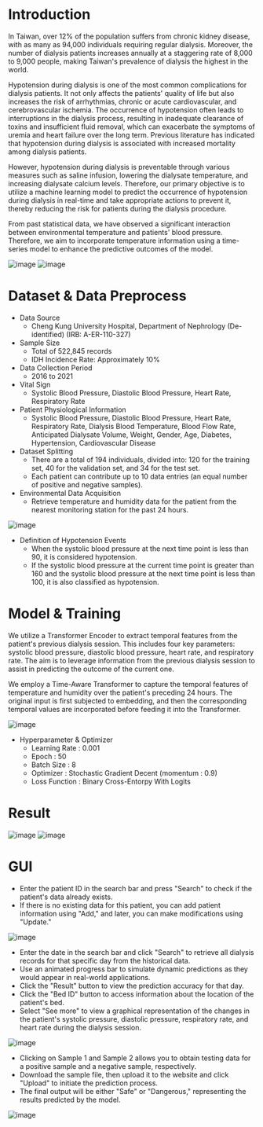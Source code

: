 # Introduction

In Taiwan, over 12% of the population suffers from chronic kidney disease, with as many as 94,000 individuals requiring regular dialysis. Moreover, the number of dialysis patients increases annually at a staggering rate of 8,000 to 9,000 people, making Taiwan's prevalence of dialysis the highest in the world.

Hypotension during dialysis is one of the most common complications for dialysis patients. It not only affects the patients' quality of life but also increases the risk of arrhythmias, chronic or acute cardiovascular, and cerebrovascular ischemia. The occurrence of hypotension often leads to interruptions in the dialysis process, resulting in inadequate clearance of toxins and insufficient fluid removal, which can exacerbate the symptoms of uremia and heart failure over the long term. Previous literature has indicated that hypotension during dialysis is associated with increased mortality among dialysis patients.

However, hypotension during dialysis is preventable through various measures such as saline infusion, lowering the dialysate temperature, and increasing dialysate calcium levels. Therefore, our primary objective is to utilize a machine learning model to predict the occurrence of hypotension during dialysis in real-time and take appropriate actions to prevent it, thereby reducing the risk for patients during the dialysis procedure.

From past statistical data, we have observed a significant interaction between environmental temperature and patients' blood pressure. Therefore, we aim to incorporate temperature information using a time-series model to enhance the predictive outcomes of the model.

![image](https://github.com/SamuelWu2001/Time-Aware_Attention_Networks/assets/71746159/1c458ac3-b9c5-4d12-b1e5-dcbfd7375df9)
![image](https://github.com/SamuelWu2001/Time-Aware_Attention_Networks/assets/71746159/716e2a91-2ad1-4aa6-b0e5-4d1734a2abd8)

# Dataset & Data Preprocess
- Data Source
  - Cheng Kung University Hospital, Department of Nephrology (De-identified) (IRB: A-ER-110-327)
- Sample Size
  - Total of 522,845 records
  - IDH Incidence Rate: Approximately 10%
- Data Collection Period
  - 2016 to 2021
- Vital Sign
  - Systolic Blood Pressure, Diastolic Blood Pressure, Heart Rate, Respiratory Rate
- Patient Physiological Information
  - Systolic Blood Pressure, Diastolic Blood Pressure, Heart Rate, Respiratory Rate, Dialysis Blood Temperature, Blood Flow Rate, Anticipated Dialysate Volume, Weight, Gender, Age, Diabetes, Hypertension, Cardiovascular Disease
- Dataset Splitting
  - There are a total of 194 individuals, divided into: 120 for the training set, 40 for the validation set, and 34 for the test set.
  - Each patient can contribute up to 10 data entries (an equal number of positive and negative samples).
- Environmental Data Acquisition
  - Retrieve temperature and humidity data for the patient from the nearest monitoring station for the past 24 hours.
  
![image](https://github.com/SamuelWu2001/Time-Aware_Attention_Networks/assets/71746159/4afbe91c-dd7f-4ea0-929d-89e3beebd933)
- Definition of Hypotension Events
  - When the systolic blood pressure at the next time point is less than 90, it is considered hypotension.
  - If the systolic blood pressure at the current time point is greater than 160 and the systolic blood pressure at the next time point is less than 100, it is also classified as hypotension.

# Model & Training
We utilize a Transformer Encoder to extract temporal features from the patient's previous dialysis session. This includes four key parameters: systolic blood pressure, diastolic blood pressure, heart rate, and respiratory rate. The aim is to leverage information from the previous dialysis session to assist in predicting the outcome of the current one.

We employ a Time-Aware Transformer to capture the temporal features of temperature and humidity over the patient's preceding 24 hours. The original input is first subjected to embedding, and then the corresponding temporal values are incorporated before feeding it into the Transformer.

![image](https://github.com/SamuelWu2001/Time-Aware_Attention_Networks/assets/71746159/6b97b070-5725-4df7-bfa2-e3a8d461c85a)

- Hyperparameter & Optimizer
  - Learning Rate : 0.001
  - Epoch : 50
  - Batch Size : 8
  - Optimizer : Stochastic Gradient Decent (momentum : 0.9)
  - Loss Function : Binary Cross-Entorpy With Logits

 # Result
![image](https://github.com/SamuelWu2001/Time-Aware_Attention_Networks/assets/71746159/179e3765-6bf1-49f1-8c2c-2076c5b8e1fa)
![image](https://github.com/SamuelWu2001/Time-Aware_Attention_Networks/assets/71746159/3258ff3b-ed24-4fa9-81b1-cb417e120569)

# GUI 
- Enter the patient ID in the search bar and press "Search" to check if the patient's data already exists.
- If there is no existing data for this patient, you can add patient information using "Add," and later, you can make modifications using "Update."

![image](https://github.com/SamuelWu2001/Time-Aware_Attention_Networks/assets/71746159/3efa5f42-90e2-4250-8c99-1641937c39eb)

- Enter the date in the search bar and click "Search" to retrieve all dialysis records for that specific day from the historical data.
- Use an animated progress bar to simulate dynamic predictions as they would appear in real-world applications.
- Click the "Result" button to view the prediction accuracy for that day.
- Click the "Bed ID" button to access information about the location of the patient's bed.
- Select "See more" to view a graphical representation of the changes in the patient's systolic pressure, diastolic pressure, respiratory rate, and heart rate during the dialysis session.

![image](https://github.com/SamuelWu2001/Time-Aware_Attention_Networks/assets/71746159/d0a08a8e-b336-4c29-b483-a753f38289a7)

- Clicking on Sample 1 and Sample 2 allows you to obtain testing data for a positive sample and a negative sample, respectively.
- Download the sample file, then upload it to the website and click "Upload" to initiate the prediction process.
- The final output will be either "Safe" or "Dangerous," representing the results predicted by the model.

![image](https://github.com/SamuelWu2001/Time-Aware_Attention_Networks/assets/71746159/f4bee56b-45bb-488e-91d3-081088fbbf12)

